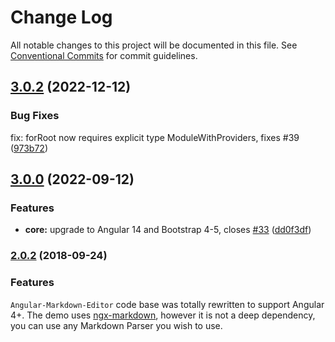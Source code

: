 # Change Log
All notable changes to this project will be documented in this file. See [Conventional Commits](https://conventionalcommits.org) for commit guidelines.

## [3.0.2](https://github.com/ghiscoding/angular-markdown-editor/compare/v3.0.1...v3.0.2) (2022-12-12)

### Bug Fixes

fix: forRoot now requires explicit type ModuleWithProviders, fixes #39 ([973b72](https://github.com/ghiscoding/angular-markdown-editor/commit/973b72f75350fffc36d8d8ddcac769edf327fbfa))

## [3.0.0](https://github.com/ghiscoding/angular-markdown-editor/compare/v2.0.2...v3.0.0) (2022-09-12)


### Features

* **core:** upgrade to Angular 14 and Bootstrap 4-5, closes [#33](https://github.com/ghiscoding/angular-markdown-editor/issues/33) ([dd0f3df](https://github.com/ghiscoding/angular-markdown-editor/commit/dd0f3dfe591e764855767622aea909973964a177))

### [2.0.2](https://github.com/ghiscoding/angular-markdown-editor/compare/v1.1.5...v2.0.2) (2018-09-24)

### Features
`Angular-Markdown-Editor` code base was totally rewritten to support Angular 4+. The demo uses [ngx-markdown](https://github.com/jfcere/ngx-markdown), however it is not a deep dependency, you can use any Markdown Parser you wish to use.